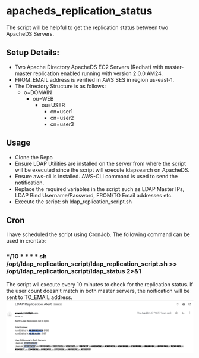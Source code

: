 # apacheds_replication_status
The script will be helpful to get the replication status between two ApacheDS Servers.

## Setup Details:
- Two Apache Directory ApacheDS EC2 Servers (Redhat) with master-master replication enabled running with version 2.0.0.AM24.
- FROM_EMAIL address is verified in AWS SES in region us-east-1.
- The Directory Structure is as follows:
  - o=DOMAIN
    - ou=WEB
      - ou=USER
        - cn=user1
        - cn=user2
        - cn=user3

## Usage
- Clone the Repo
- Ensure LDAP Utilities are installed on the server from where the script will be executed since the script will execute ldapsearch on ApacheDS.
- Ensure aws-cli is installed. AWS-CLI command is used to send the notification.
- Replace the required variables in the script such as LDAP Master IPs, LDAP Bind Username/Password, FROM/TO Email addresses etc.
- Execute the script: sh ldap_replication_script.sh

## Cron
I have scheduled the script using CronJob. The following command can be used in crontab:
### */10 * * * * sh /opt/ldap_replication_script/ldap_replication_script.sh >> /opt/ldap_replication_script/ldap_status 2>&1
The script wil execute every 10 minutes to check for the replication status. If the user count doesn't match in both master servers, the noification will be sent to TO_EMAIL address.
![Ldap Replication Alert](repl.jpg)
